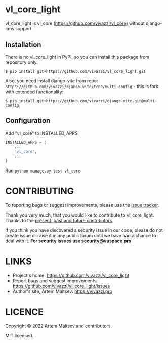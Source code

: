 # vl_core_light

vl_core_light is vl_core (https://github.com/vivazzi/vl_core) without django-cms support.


## Installation

There is no vl_core_light in PyPI, so you can install this package from repository only.

```shell
$ pip install git+https://github.com/vivazzi/vl_core_light.git
```

Also, you need install django-vite from repo: `https://github.com/vivazzi/django-vite/tree/multi-config` - this is fork
with extended functionality:

```shell
$ pip install git+https://github.com/vivazzi/django-vite.git@multi-config
```

## Configuration

Add "vl_core" to INSTALLED_APPS

```python
INSTALLED_APPS = (
    ...
    'vl_core',
    ...
)
```

Run `python manage.py test vl_core`


# CONTRIBUTING

To reporting bugs or suggest improvements, please use the [issue tracker](https://github.com/vivazzi/vl_core_light/issues).

Thank you very much, that you would like to contribute to vl_core_light. Thanks to the [present, past and future contributors](https://github.com/vivazzi/vl_core_light/contributors).

If you think you have discovered a security issue in our code, please do not create issue or raise it in any public forum until we have had a chance to deal with it.
**For security issues use security@vuspace.pro**


# LINKS

- Project's home: https://github.com/vivazzi/vl_core_light
- Report bugs and suggest improvements: https://github.com/vivazzi/vl_core_light/issues
- Author's site, Artem Maltsev: https://vivazzi.pro

# LICENCE

Copyright © 2022 Artem Maltsev and contributors.

MIT licensed.
